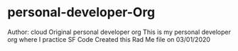 # personal-developer-Org
Author: cloud
Original personal developer org
This is my personal developer org where I practice SF Code
Created this Rad Me file on 03/01/2020

